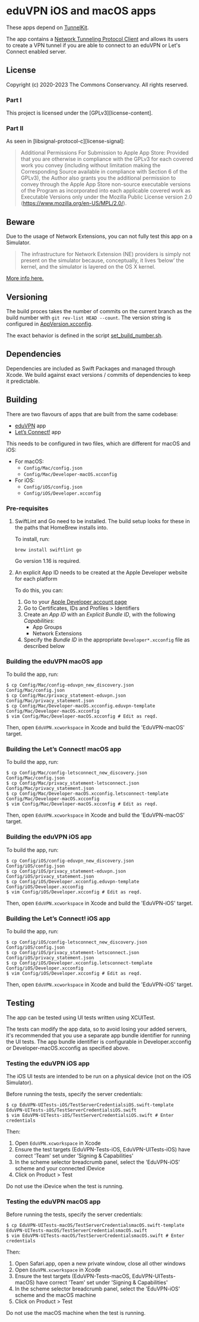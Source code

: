 # eduVPN iOS and macOS apps

These apps depend on [TunnelKit](https://github.com/keeshux/tunnelkit).

The app contains a [Network Tunneling Protocol Client](https://developer.apple.com/documentation/networkextension) and allows its users to create a VPN tunnel if you are able to connect to an eduVPN or Let's Connect enabled server.

## License

Copyright (c) 2020-2023 The Commons Conservancy. All rights reserved.

### Part I

This project is licensed under the [GPLv3][license-content].

### Part II

As seen in [libsignal-protocol-c][license-signal]:

> Additional Permissions For Submission to Apple App Store: Provided that you are otherwise in compliance with the GPLv3 for each covered work you convey (including without limitation making the Corresponding Source available in compliance with Section 6 of the GPLv3), the Author also grants you the additional permission to convey through the Apple App Store non-source executable versions of the Program as incorporated into each applicable covered work as Executable Versions only under the Mozilla Public License version 2.0 (https://www.mozilla.org/en-US/MPL/2.0/).


## Beware

Due to the usage of Network Extensions, you can not fully test this app on a Simulator.

> The infrastructure for Network Extension (NE) providers is simply not present on the simulator because, conceptually, it lives ‘below’ the kernel, and the simulator is layered on the OS X kernel.

[More info here.](https://forums.developer.apple.com/message/134358#134358)

## Versioning

The build proces takes the number of commits on the current branch as the build number with `git rev-list HEAD --count`. The version string is configured in [AppVersion.xcconfig](EduVPN/Config/AppVersion.xcconfig).

The exact behavior is defined in the script [set_build_number.sh](Scripts/set_build_number.sh).

## Dependencies

Dependencies are included as Swift Packages and managed through Xcode. We build against exact versions / commits of dependencies to keep it predictable.


## Building

There are two flavours of apps that are built from the same codebase:

  - [eduVPN](https://www.eduvpn.org) app
  - [Let’s Connect!](https://www.letsconnect-vpn.org) app

This needs to be configured in two files, which are different for macOS
and iOS:

  - For macOS:
      - `Config/Mac/config.json`
      - `Config/Mac/Developer-macOS.xcconfig`
  - For iOS:
      - `Config/iOS/config.json`
      - `Config/iOS/Developer.xcconfig`

### Pre-requisites

 1. SwiftLint and Go need to be installed. The build setup looks for these in the paths that HomeBrew installs into.

    To install, run:
    ~~~
    brew install swiftlint go
    ~~~

    Go version 1.16 is required.

 2. An explicit App ID needs to be created at the Apple Developer website for each platform

    To do this, you can:

     1. Go to your [Apple Developer account page](https://developer.apple.com/account/)
     2. Go to Certificates, IDs and Profiles > Identifiers
     3. Create an _App ID_ with an _Explicit_ _Bundle ID_, with the following _Capabilities_:
          - App Groups
          - Network Extensions
     4. Specify the _Bundle ID_ in the appropriate `Developer*.xcconfig` file as described below

### Building the eduVPN macOS app

To build the app, run:
```
$ cp Config/Mac/config-eduvpn_new_discovery.json Config/Mac/config.json
$ cp Config/Mac/privacy_statement-eduvpn.json Config/Mac/privacy_statement.json
$ cp Config/Mac/Developer-macOS.xcconfig.eduvpn-template Config/Mac/Developer-macOS.xcconfig
$ vim Config/Mac/Developer-macOS.xcconfig # Edit as reqd.
```

Then, open `EduVPN.xcworkspace` in Xcode and build the 'EduVPN-macOS' target.

### Building the Let’s Connect! macOS app

To build the app, run:
```
$ cp Config/Mac/config-letsconnect_new_discovery.json Config/Mac/config.json
$ cp Config/Mac/privacy_statement-letsconnect.json Config/Mac/privacy_statement.json
$ cp Config/Mac/Developer-macOS.xcconfig.letsconnect-template Config/Mac/Developer-macOS.xcconfig
$ vim Config/Mac/Developer-macOS.xcconfig # Edit as reqd.
```

Then, open `EduVPN.xcworkspace` in Xcode and build the 'EduVPN-macOS' target.

### Building the eduVPN iOS app

To build the app, run:
```
$ cp Config/iOS/config-eduvpn_new_discovery.json Config/iOS/config.json
$ cp Config/iOS/privacy_statement-eduvpn.json Config/iOS/privacy_statement.json
$ cp Config/iOS/Developer.xcconfig.eduvpn-template Config/iOS/Developer.xcconfig
$ vim Config/iOS/Developer.xcconfig # Edit as reqd.
```

Then, open `EduVPN.xcworkspace` in Xcode and build the 'EduVPN-iOS' target.

### Building the Let’s Connect! iOS app

To build the app, run:
```
$ cp Config/iOS/config-letsconnect_new_discovery.json Config/iOS/config.json
$ cp Config/iOS/privacy_statement-letsconnect.json Config/iOS/privacy_statement.json
$ cp Config/iOS/Developer.xcconfig.letsconnect-template Config/iOS/Developer.xcconfig
$ vim Config/iOS/Developer.xcconfig # Edit as reqd.
```

Then, open `EduVPN.xcworkspace` in Xcode and build the 'EduVPN-iOS' target.

## Testing

The app can be tested using UI tests written using XCUITest.

The tests can modify the app data, so to avoid losing your added
servers, it's recommended that you use a separate app bundle identifier
for running the UI tests. The app bundle identifier is configurable in
Developer.xcconfig or Developer-macOS.xcconfig as specified above.

### Testing the eduVPN iOS app

The iOS UI tests are intended to be run on a physical device (not on the
iOS Simulator).

Before running the tests, specify the server credentials:

```
$ cp EduVPN-UITests-iOS/TestServerCredentialsiOS.swift-template EduVPN-UITests-iOS/TestServerCredentialsiOS.swift
$ vim EduVPN-UITests-iOS/TestServerCredentialsiOS.swift # Enter credentials
```

Then:
 1. Open `EduVPN.xcworkspace` in Xcode
 2. Ensure the test targets (EduVPN-Tests-iOS, EduVPN-UITests-iOS) have
    correct 'Team' set under 'Signing & Capabilities'
 3. In the scheme selector breadcrumb panel, select the 'EduVPN-iOS'
    scheme and your connected iDevice
 4. Click on Product > Test

Do not use the iDevice when the test is running.

### Testing the eduVPN macOS app

Before running the tests, specify the server credentials:

```
$ cp EduVPN-UITests-macOS/TestServerCredentialsmacOS.swift-template EduVPN-UITests-macOS/TestServerCredentialsmacOS.swift
$ vim EduVPN-UITests-macOS/TestServerCredentialsmacOS.swift # Enter credentials
```

Then:
 1. Open Safari.app, open a new private window, close all other windows
 2. Open `EduVPN.xcworkspace` in Xcode
 3. Ensure the test targets (EduVPN-Tests-macOS, EduVPN-UITests-macOS) have
    correct 'Team' set under 'Signing & Capabilities'
 4. In the scheme selector breadcrumb panel, select the 'EduVPN-iOS'
    scheme and the macOS machine
 5. Click on Product > Test

Do not use the macOS machine when the test is running.
